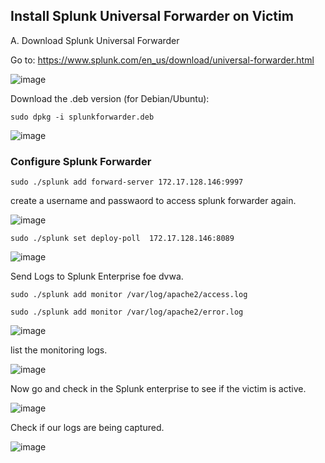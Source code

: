 ## Install Splunk Universal Forwarder on Victim
A. Download Splunk Universal Forwarder

Go to: https://www.splunk.com/en_us/download/universal-forwarder.html

![image](https://github.com/user-attachments/assets/198b428b-133f-480f-8891-607e2408fab7)

Download the .deb version (for Debian/Ubuntu):

```
sudo dpkg -i splunkforwarder.deb
```
![image](https://github.com/user-attachments/assets/9fa308a9-6d65-4d63-bd6f-4aa0ce05fc62)

### Configure Splunk Forwarder

```
sudo ./splunk add forward-server 172.17.128.146:9997
```
create a username and passwaord to access splunk forwarder again.

![image](https://github.com/user-attachments/assets/5fc19e30-7034-416b-a52c-226b9534f53b)

```
sudo ./splunk set deploy-poll  172.17.128.146:8089
```

![image](https://github.com/user-attachments/assets/495cc8f2-e347-4745-a0c5-17a7fbcd255b)

Send Logs to Splunk Enterprise foe dvwa.

```
sudo ./splunk add monitor /var/log/apache2/access.log
```
```
sudo ./splunk add monitor /var/log/apache2/error.log
```

![image](https://github.com/user-attachments/assets/373b1ce2-52fb-4f7c-b96a-1472215614f4)

list the monitoring logs.

![image](https://github.com/user-attachments/assets/7629e441-c15b-4953-8391-9fad5984f254)

Now go and check in the Splunk enterprise to see if the victim is active.

![image](https://github.com/user-attachments/assets/eeaf296d-0a91-4b1b-91e5-1671fef33018)

Check if our logs are being captured.

![image](https://github.com/user-attachments/assets/1b93f25a-c223-4088-a751-e32ce069f64a)

